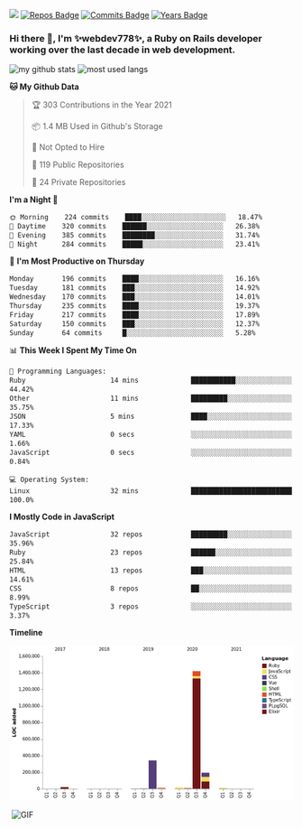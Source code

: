 ![](https://visitor-badge.glitch.me/badge?page_id=webdev778.webdev778)
[![Repos Badge](https://badges.pufler.dev/repos/webdev778)](https://badges.pufler.dev)
[![Commits Badge](https://badges.pufler.dev/commits/monthly/webdev778)](https://badges.pufler.dev)
[![Years Badge](https://badges.pufler.dev/years/webdev778)](https://badges.pufler.dev)
### Hi there 👋, I'm ✨webdev778✨, a Ruby on Rails developer working over the last decade in web development.


![my github stats](https://github-readme-stats.vercel.app/api?username=webdev778&show_icons=true&theme=tokyonight&line_height=27)
![most used langs](https://github-readme-stats.vercel.app/api/top-langs/?username=webdev778&hide=css,html&theme=tokyonight)

<!--START_SECTION:waka-->
**🐱 My Github Data** 

> 🏆 303 Contributions in the Year 2021
 > 
> 📦 1.4 MB Used in Github's Storage 
 > 
> 🚫 Not Opted to Hire
 > 
> 📜 119 Public Repositories 
 > 
> 🔑 24 Private Repositories  
 > 
**I'm a Night 🦉** 

```text
🌞 Morning    224 commits    ████░░░░░░░░░░░░░░░░░░░░░   18.47% 
🌆 Daytime    320 commits    ██████░░░░░░░░░░░░░░░░░░░   26.38% 
🌃 Evening    385 commits    ████████░░░░░░░░░░░░░░░░░   31.74% 
🌙 Night      284 commits    █████░░░░░░░░░░░░░░░░░░░░   23.41%

```
📅 **I'm Most Productive on Thursday** 

```text
Monday       196 commits    ████░░░░░░░░░░░░░░░░░░░░░   16.16% 
Tuesday      181 commits    ███░░░░░░░░░░░░░░░░░░░░░░   14.92% 
Wednesday    170 commits    ███░░░░░░░░░░░░░░░░░░░░░░   14.01% 
Thursday     235 commits    ████░░░░░░░░░░░░░░░░░░░░░   19.37% 
Friday       217 commits    ████░░░░░░░░░░░░░░░░░░░░░   17.89% 
Saturday     150 commits    ███░░░░░░░░░░░░░░░░░░░░░░   12.37% 
Sunday       64 commits     █░░░░░░░░░░░░░░░░░░░░░░░░   5.28%

```


📊 **This Week I Spent My Time On** 

```text
💬 Programming Languages: 
Ruby                     14 mins             ███████████░░░░░░░░░░░░░░   44.42% 
Other                    11 mins             █████████░░░░░░░░░░░░░░░░   35.75% 
JSON                     5 mins              ████░░░░░░░░░░░░░░░░░░░░░   17.33% 
YAML                     0 secs              ░░░░░░░░░░░░░░░░░░░░░░░░░   1.66% 
JavaScript               0 secs              ░░░░░░░░░░░░░░░░░░░░░░░░░   0.84%

💻 Operating System: 
Linux                    32 mins             █████████████████████████   100.0%

```

**I Mostly Code in JavaScript** 

```text
JavaScript               32 repos            █████████░░░░░░░░░░░░░░░░   35.96% 
Ruby                     23 repos            ██████░░░░░░░░░░░░░░░░░░░   25.84% 
HTML                     13 repos            ███░░░░░░░░░░░░░░░░░░░░░░   14.61% 
CSS                      8 repos             ██░░░░░░░░░░░░░░░░░░░░░░░   8.99% 
TypeScript               3 repos             ░░░░░░░░░░░░░░░░░░░░░░░░░   3.37%

```


**Timeline**

![Chart not found](https://raw.githubusercontent.com/webdev778/webdev778/master/charts/bar_graph.png) 


<!--END_SECTION:waka-->

<img align="right" alt="GIF" src="https://github.com/webdev778/webdev778/blob/main/code.gif?raw=true" width="500" height="320" />

<!--
**webdev778/webdev778** is a ✨ _special_ ✨ repository because its `README.md` (this file) appears on your GitHub profile.

Here are some ideas to get you started:

- 🔭 I’m currently working on ...
- 🌱 I’m currently learning ...
- 👯 I’m looking to collaborate on ...
- 🤔 I’m looking for help with ...
- 💬 Ask me about ...
- 📫 How to reach me: ...
- 😄 Pronouns: ...
- ⚡ Fun fact: ...
-->
